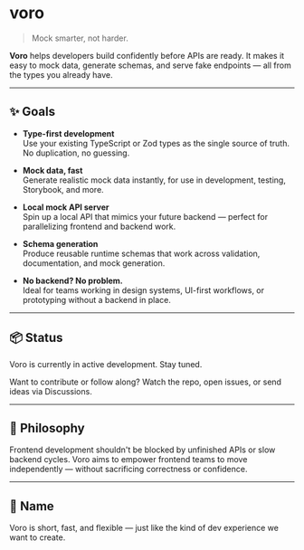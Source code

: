 # voro

> Mock smarter, not harder.

**Voro** helps developers build confidently before APIs are ready. It makes it easy to mock data, generate schemas, and serve fake endpoints — all from the types you already have.

---

## ✨ Goals

- **Type-first development**  
  Use your existing TypeScript or Zod types as the single source of truth. No duplication, no guessing.

- **Mock data, fast**  
  Generate realistic mock data instantly, for use in development, testing, Storybook, and more.

- **Local mock API server**  
  Spin up a local API that mimics your future backend — perfect for parallelizing frontend and backend work.

- **Schema generation**  
  Produce reusable runtime schemas that work across validation, documentation, and mock generation.

- **No backend? No problem.**  
  Ideal for teams working in design systems, UI-first workflows, or prototyping without a backend in place.

---

## 📦 Status

Voro is currently in active development. Stay tuned.

Want to contribute or follow along? Watch the repo, open issues, or send ideas via Discussions.

---

## 🧠 Philosophy

Frontend development shouldn't be blocked by unfinished APIs or slow backend cycles. Voro aims to empower frontend teams to move independently — without sacrificing correctness or confidence.

---

## 📍 Name

Voro is short, fast, and flexible — just like the kind of dev experience we want to create.